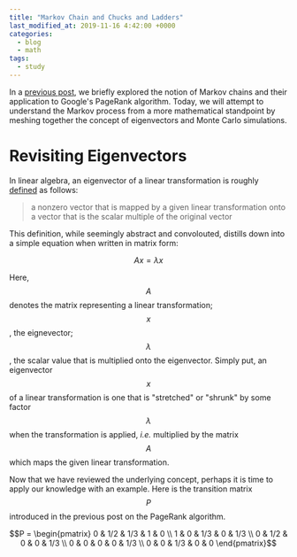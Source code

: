 ```yaml
---
title: "Markov Chain and Chucks and Ladders"
last_modified_at: 2019-11-16 4:42:00 +0000
categories:
  - blog
  - math
tags:
  - study
---
```


<script type="text/javascript" async
  src="https://cdn.mathjax.org/mathjax/latest/MathJax.js?config=TeX-MML-AM_CHTML">
</script>

In a [previous post], we briefly explored the notion of Markov chains and their application to Google's PageRank algorithm. Today, we will attempt to understand the Markov process from a more mathematical standpoint by meshing together the concept of eigenvectors and Monte Carlo simulations. 

# Revisiting Eigenvectors

In linear algebra, an eigenvector of a linear transformation is roughly [defined] as follows:

> a nonzero vector that is mapped by a given linear transformation onto a vector that is the scalar multiple of the original vector

This definition, while seemingly abstract and convolouted, distills down into a simple equation when written in matrix form:

$$Ax = \lambda x$$

Here, $$A$$ denotes the matrix representing a linear transformation; $$x$$, the eignevector; $$\lambda$$, the scalar value that is multiplied onto the eigenvector. Simply put, an eigenvector $$x$$ of a linear transformation is one that is "stretched" or "shrunk" by some factor $$\lambda$$ when the transformation is applied, *i.e.* multiplied by the matrix $$A$$ which maps the given linear transformation. 




Now that we have reviewed the underlying concept, perhaps it is time to apply our knowledge with an example. Here is the transition matrix $$P$$ introduced in the previous post on the PageRank algorithm. 

$$P = \begin{pmatrix} 0 & 1/2 & 1/3 & 1 & 0 \\ 1 & 0 & 1/3 & 0 & 1/3 \\ 0 & 1/2 & 0 & 0 & 1/3 \\ 0 & 0 & 0 & 0 & 1/3 \\ 0 & 0 & 1/3 & 0 & 0 \end{pmatrix}$$







[previous post]: https://jaketae.github.io/blog/math/pagerank-and-markov/

[defined]: https://en.wikipedia.org/wiki/Eigenvalues_and_eigenvectors